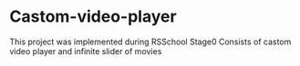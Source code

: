 # Castom-video-player

This project was implemented during RSSchool Stage0
Consists of castom video player and infinite slider of movies
